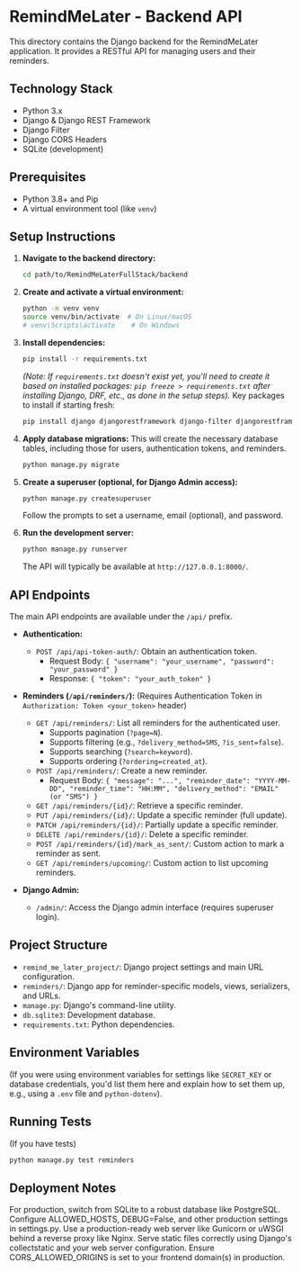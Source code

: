 # RemindMeLater - Backend API

This directory contains the Django backend for the RemindMeLater application. It provides a RESTful API for managing users and their reminders.

## Technology Stack

*   Python 3.x
*   Django & Django REST Framework
*   Django Filter
*   Django CORS Headers
*   SQLite (development)

## Prerequisites

*   Python 3.8+ and Pip
*   A virtual environment tool (like `venv`)

## Setup Instructions

1.  **Navigate to the backend directory:**
    ```bash
    cd path/to/RemindMeLaterFullStack/backend
    ```

2.  **Create and activate a virtual environment:**
    ```bash
    python -m venv venv
    source venv/bin/activate  # On Linux/macOS
    # venv\Scripts\activate    # On Windows
    ```

3.  **Install dependencies:**
    ```bash
    pip install -r requirements.txt
    ```
    *(Note: If `requirements.txt` doesn't exist yet, you'll need to create it based on installed packages: `pip freeze > requirements.txt` after installing Django, DRF, etc., as done in the setup steps).*
    Key packages to install if starting fresh:
    ```bash
    pip install django djangorestframework django-filter djangorestframework-simplejwt django-cors-headers Pillow # Pillow for ImageField if needed in future
    ```


4.  **Apply database migrations:**
    This will create the necessary database tables, including those for users, authentication tokens, and reminders.
    ```bash
    python manage.py migrate
    ```

5.  **Create a superuser (optional, for Django Admin access):**
    ```bash
    python manage.py createsuperuser
    ```
    Follow the prompts to set a username, email (optional), and password.

6.  **Run the development server:**
    ```bash
    python manage.py runserver
    ```
    The API will typically be available at `http://127.0.0.1:8000/`.

## API Endpoints

The main API endpoints are available under the `/api/` prefix.

*   **Authentication:**
    *   `POST /api/api-token-auth/`: Obtain an authentication token.
        *   Request Body: `{ "username": "your_username", "password": "your_password" }`
        *   Response: `{ "token": "your_auth_token" }`
*   **Reminders (`/api/reminders/`):** (Requires Authentication Token in `Authorization: Token <your_token>` header)
    *   `GET /api/reminders/`: List all reminders for the authenticated user.
        *   Supports pagination (`?page=N`).
        *   Supports filtering (e.g., `?delivery_method=SMS`, `?is_sent=false`).
        *   Supports searching (`?search=keyword`).
        *   Supports ordering (`?ordering=created_at`).
    *   `POST /api/reminders/`: Create a new reminder.
        *   Request Body: `{ "message": "...", "reminder_date": "YYYY-MM-DD", "reminder_time": "HH:MM", "delivery_method": "EMAIL" (or "SMS") }`
    *   `GET /api/reminders/{id}/`: Retrieve a specific reminder.
    *   `PUT /api/reminders/{id}/`: Update a specific reminder (full update).
    *   `PATCH /api/reminders/{id}/`: Partially update a specific reminder.
    *   `DELETE /api/reminders/{id}/`: Delete a specific reminder.
    *   `POST /api/reminders/{id}/mark_as_sent/`: Custom action to mark a reminder as sent.
    *   `GET /api/reminders/upcoming/`: Custom action to list upcoming reminders.

*   **Django Admin:**
    *   `/admin/`: Access the Django admin interface (requires superuser login).

## Project Structure

*   `remind_me_later_project/`: Django project settings and main URL configuration.
*   `reminders/`: Django app for reminder-specific models, views, serializers, and URLs.
*   `manage.py`: Django's command-line utility.
*   `db.sqlite3`: Development database.
*   `requirements.txt`: Python dependencies.

## Environment Variables

(If you were using environment variables for settings like `SECRET_KEY` or database credentials, you'd list them here and explain how to set them up, e.g., using a `.env` file and `python-dotenv`).

## Running Tests

(If you have tests)
```bash
python manage.py test reminders
```

## Deployment Notes
For production, switch from SQLite to a robust database like PostgreSQL.
Configure ALLOWED_HOSTS, DEBUG=False, and other production settings in settings.py.
Use a production-ready web server like Gunicorn or uWSGI behind a reverse proxy like Nginx.
Serve static files correctly using Django's collectstatic and your web server configuration.
Ensure CORS_ALLOWED_ORIGINS is set to your frontend domain(s) in production.
